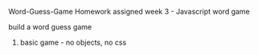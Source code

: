  Word-Guess-Game
Homework assigned week 3 - Javascript word game


build a word guess game
1) basic game - no objects, no css
